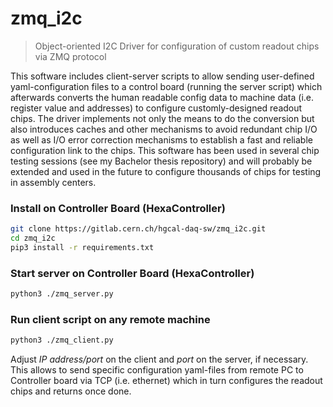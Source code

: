 # zmq_i2c
> Object-oriented I2C Driver for configuration of custom readout chips via ZMQ protocol

This software includes client-server scripts to allow sending user-defined yaml-configuration files to a control board (running the server script) which afterwards converts the human readable config data to machine data (i.e. register value and addresses) to configure customly-designed readout chips. The driver implements not only the means to do the conversion but also introduces caches and other mechanisms to avoid redundant chip I/O as well as I/O error correction mechanisms to establish a fast and reliable configuration link to the chips. This software has been used in several chip testing sessions (see my Bachelor thesis repository) and will probably be extended and used in the future to configure thousands of chips for testing in assembly centers.

### Install on Controller Board (HexaController)

```bash 
git clone https://gitlab.cern.ch/hgcal-daq-sw/zmq_i2c.git
cd zmq_i2c
pip3 install -r requirements.txt
```

### Start server on Controller Board (HexaController)

```bash
python3 ./zmq_server.py
```

### Run client script on any remote machine

```bash
python3 ./zmq_client.py
```

Adjust *IP address/port* on the client and *port* on the server, if necessary. This allows to send specific configuration yaml-files from remote PC to Controller board via TCP (i.e. ethernet) which in turn configures the readout chips and returns once done.
